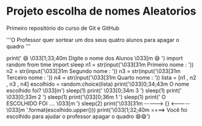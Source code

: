 # Projeto escolha de nomes Aleatorios 
 Primeiro repositório do curso de Git e GitHub

'''O Professor quer sortear um dos seus quatro alunos para apagar o quadro '''


print(' 😄 \033[1;33;40m Digite o nome dos Alunos  \033[m 😄  ')
import random 
from time import sleep
n1 = str(input('\033[31m Primeiro nome :  '))
n2 = str(input('\033[31m Segundo nome :  '))
n3 = str(input('\033[31m Terceiro nome :  '))
n4 = str(input('\033[31m Quarto nome : '))
lista = [n1 , n2 , n3 , n4]
escolhido = random.choice(lista)
print('\033[0;34;43m O nome escolhido foi? \033[m')
sleep(1)
print(' \033[0;34m 3 ')
sleep(1)
print(' \033[0;33m 2 ')
sleep(1)
print('\033[0;36m  1 ')
sleep(1)
print(' O ESCOLHIDO FOI  .... \033[m ')
sleep(2)
print('\033[31m ----->    {}  <-----\033[m '.format(escolhido.upper()))
print('\033[1;32;40m ====> Você foi escolhido para ajudar o professor apagar o quadro 😄😄')

